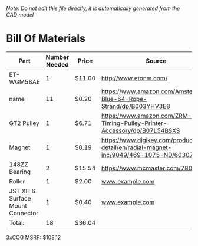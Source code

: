 ###### Note: Do not edit this file directly, it is automatically generated from the CAD model 
# Bill Of Materials 
 |Part|Number Needed|Price|Source| 
 |----|----------|-----|-----|
|ET-WGM58AE|1|$11.00|http://www.etonm.com/|
|name|11|$0.20|https://www.amazon.com/Amsteel-Blue-64-Rope-Strand/dp/B003YHV3E8|
|GT2 Pulley|1|$6.71|https://www.amazon.com/ZRM-Timing-Pulley-Printer-Accessory/dp/B07L54BSXS|
|Magnet|1|$0.19|https://www.digikey.com/product-detail/en/radial-magnet-inc/9049/469-1075-ND/6030786|
|148ZZ Bearing|2|$15.54|https://www.mcmaster.com/7804k116|
|Roller|1|$2.00|www.example.com|
|JST XH 6 Surface Mount Connector|1|$0.40|www.example.com|
|Total: |18|$36.04| |

 3xCOG MSRP: $108.12